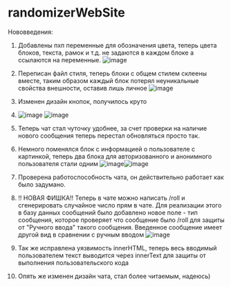 # randomizerWebSite

Нововведения:
1) Добавлены пхп переменные для обозначения цвета, теперь цвета блоков, текста, рамок и т.д. не задаются в каждом блоке а ссылаются на переменные.
![image](https://user-images.githubusercontent.com/79045972/146643901-5ab83203-548c-4f59-9eb4-297639fc768c.png)

3) Переписан файл стиля, теперь блоки с общем стилем склеены вместе, таким образом каждый блок потерял неуникальные свойства внешности, оставив лишь личное
![image](https://user-images.githubusercontent.com/79045972/146643907-d05c72ce-31ad-4aa9-bd87-c64d1c8a0d45.png)

3) Изменен дизайн кнопок, получилось круто 
4) ![image](https://user-images.githubusercontent.com/79045972/146643870-3239058e-05af-4e46-b10e-0832c5879c34.png) ![image](https://user-images.githubusercontent.com/79045972/146643875-2da8a10d-7345-4d67-bef3-92e87484758a.png)

5) Теперь чат стал чуточку удобнее, за счет проверки на наличие нового сообщения теперь перестал обновляться просто так.
6) Немного поменялся блок с информацией о пользователе с картинкой, теперь два блока для авторизованного и анонимного пользователя стали одним ![image](https://user-images.githubusercontent.com/79045972/146644174-a7630254-4d52-49fc-baf0-f6a80b58d1b9.png)![image](https://user-images.githubusercontent.com/79045972/146644180-7205e0f1-ea29-49c5-beb3-02d5c8cac8e9.png)

7) Проверена работоспособность чата, он действительно работает как было задумано.
8) !! НОВАЯ ФИШКА!! Теперь в чате можно написать /roll и сгенерировать случайное число прям в чате. 
Для реализации этого в базу данных сообщений было добавлено новое поле - тип сообщения, которое проверяет что сообщение было /roll для защиты от "Ручного ввода" такого сообщения. Введенное сообщение имеет другой вид в сравнении с ручным вводом ![image](https://user-images.githubusercontent.com/79045972/146644083-3a87bcdc-a7c2-4d14-8e10-3d72ccd09f72.png)

9) Так же исправлена уязвимость innerHTML, теперь весь вводимый пользователем текст выводится через innerText для защиты от выполнения пользовательского кода
10) Опять же изменен дизайн чата, стал более читаемым, надеюсь)

